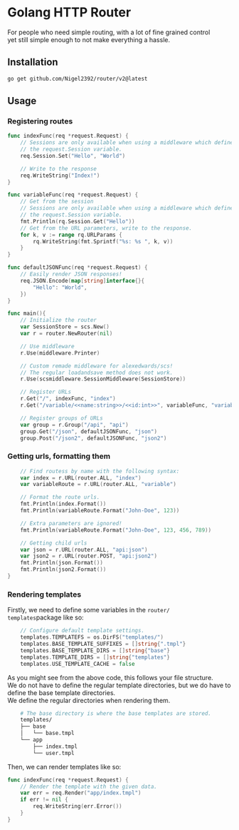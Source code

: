# Golang HTTP Router

For people who need simple routing, with a lot of fine grained control  
yet still simple enough to not make everything a hassle.

## Installation
```bash
go get github.com/Nigel2392/router/v2@latest
```

## Usage

### Registering routes
```go
func indexFunc(req *request.Request) {
    // Sessions are only available when using a middleware which defines
    // the request.Session variable.
	req.Session.Set("Hello", "World")

    // Write to the response
    req.WriteString("Index!")
}

func variableFunc(req *request.Request) {
    // Get from the session
    // Sessions are only available when using a middleware which defines
    // the request.Session variable.
    fmt.Println(rq.Session.Get("Hello"))
    // Get from the URL parameters, write to the response.
	for k, v := range rq.URLParams {
		rq.WriteString(fmt.Sprintf("%s: %s ", k, v))
	}
}

func defaultJSONFunc(req *request.Request) {
    // Easily render JSON responses!
    req.JSON.Encode(map[string]interface{}{
        "Hello": "World",
    })
}

func main(){
    // Initialize the router
    var SessionStore = scs.New()
    var r = router.NewRouter(nil)

    // Use middleware
    r.Use(middleware.Printer)

    // Custom remade middleware for alexedwards/scs!
    // The regular loadandsave method does not work.
    r.Use(scsmiddleware.SessionMiddleware(SessionStore))

    // Register URLs
    r.Get("/", indexFunc, "index")
    r.Get("/variable/<<name:string>>/<<id:int>>", variableFunc, "variable")

    // Register groups of URLs
    var group = r.Group("/api", "api")
    group.Get("/json", defaultJSONFunc, "json")
    group.Post("/json2", defaultJSONFunc, "json2")
```

### Getting urls, formatting them
```go
    // Find routess by name with the following syntax:
    var index = r.URL(router.ALL, "index")
    var variableRoute = r.URL(router.ALL, "variable")

    // Format the route urls.
    fmt.Println(index.Format())
    fmt.Println(variableRoute.Format("John-Doe", 123))

    // Extra parameters are ignored!
    fmt.Println(variableRoute.Format("John-Doe", 123, 456, 789))

    // Getting child urls
    var json = r.URL(router.ALL, "api:json")
    var json2 = r.URL(router.POST, "api:json2")
    fmt.Println(json.Format())
    fmt.Println(json2.Format())
}
```

### Rendering templates
Firstly, we need to define some variables in the `router/   templates`package like so:
```go
    // Configure default template settings.
    templates.TEMPLATEFS = os.DirFS("templates/")
    templates.BASE_TEMPLATE_SUFFIXES = []string{".tmpl"}
    templates.BASE_TEMPLATE_DIRS = []string{"base"}
    templates.TEMPLATE_DIRS = []string{"templates"}
    templates.USE_TEMPLATE_CACHE = false
```
As you might see from the above code, this follows your file structure.  
We do not have to define the regular template directories, but we do have to define the base template directories.  
We define the regular directories when rendering them.
```bash
    # The base directory is where the base templates are stored.
    templates/
    ├── base
    │   └── base.tmpl
    └── app
        ├── index.tmpl
        └── user.tmpl
```
Then, we can render templates like so:
```go
func indexFunc(req *request.Request) {
    // Render the template with the given data.
    var err = req.Render("app/index.tmpl")
	if err != nil {
		req.WriteString(err.Error())
	}
}
```